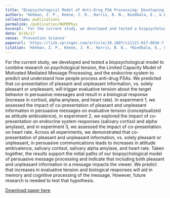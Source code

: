 ```yaml
---
title: "Biopsychological Model of Anti-Drug PSA Processing: Developing Effective Persuasive Messages. "
authors: "Hohman, Z. P., Keene, J. R., Harris, B. N., Niedbala, E., & Berke, C. K."
collection: publications
permalink: /publication/NUPMPhys
excerpt: 'For the current study, we developed and tested a biopsychological model to combine research on psychological tension, the Limited Capacity Model of Motivated Mediated Message Processing, and the endocrine system to predict and understand how people process anti-drug PSAs. We predicted that co-presentation of pleasant and unpleasant information, vs. solely pleasant or unpleasant, will trigger evaluative tension about the target behavior in persuasive messages and result in a biological response (increase in cortisol, alpha amylase, and heart rate). In experiment 1, we assessed the impact of co-presentation of pleasant and unpleasant information in persuasive messages on evaluative tension (conceptualized as attitude ambivalence), in experiment 2, we explored the impact of co-presentation on endocrine system responses (salivary cortisol and alpha amylase), and in experiment 3, we assessed the impact of co-presentation on heart rate. Across all experiments, we demonstrated that co-presentation of pleasant and unpleasant information, vs. solely pleasant or unpleasant, in persuasive communications leads to increases in attitude ambivalence, salivary cortisol, salivary alpha amylase, and heart rate. Taken together, the results support the initial paths of our biopsychological model of persuasive message processing and indicate that including both pleasant and unpleasant information in a message impacts the viewer. We predict that increases in evaluative tension and biological responses will aid in memory and cognitive processing of the message. However, future research is needed to test that hypothesis.'
date: 8/26/17
venue: 'Prevention Science'
paperurl: 'https://link.springer.com/article/10.1007/s11121-017-0836-7'
citation: 'Hohman, Z. P., Keene, J. R., Harris, B. N., *Niedbala, E., &amp; *Berke, C. K. (2017). A Biopsychological Model of Anti-Drug PSA Processing: Developing Effective Persuasive Messages. Prevention Science, DOI:10.1007/s11121-017-0836-7'
---
```

For the current study, we developed and tested a biopsychological model to combine research on psychological tension, the Limited Capacity Model of Motivated Mediated Message Processing, and the endocrine system to predict and understand how people process anti-drug PSAs. We predicted that co-presentation of pleasant and unpleasant information, vs. solely pleasant or unpleasant, will trigger evaluative tension about the target behavior in persuasive messages and result in a biological response (increase in cortisol, alpha amylase, and heart rate). In experiment 1, we assessed the impact of co-presentation of pleasant and unpleasant information in persuasive messages on evaluative tension (conceptualized as attitude ambivalence), in experiment 2, we explored the impact of co-presentation on endocrine system responses (salivary cortisol and alpha amylase), and in experiment 3, we assessed the impact of co-presentation on heart rate. Across all experiments, we demonstrated that co-presentation of pleasant and unpleasant information, vs. solely pleasant or unpleasant, in persuasive communications leads to increases in attitude ambivalence, salivary cortisol, salivary alpha amylase, and heart rate. Taken together, the results support the initial paths of our biopsychological model of persuasive message processing and indicate that including both pleasant and unpleasant information in a message impacts the viewer. We predict that increases in evaluative tension and biological responses will aid in memory and cognitive processing of the message. However, future research is needed to test that hypothesis.

[Download paper here](https://link.springer.com/article/10.1007/s11121-017-0836-7)
